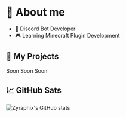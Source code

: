 # 💫 About me

- 🤖 Discord Bot Developer
- 🎮 Learning Minecraft Plugin Development


## 📂 My Projects
Soon
Soon
Soon


## 📈 GitHub Sats
![Zyraphix's GitHub stats](https://github-readme-stats.vercel.app/api?username=zyraphixx&show_icons=true&theme=dracula)

